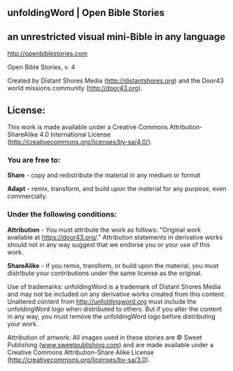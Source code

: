 ## unfoldingWord | Open Bible Stories

## an unrestricted visual mini-Bible in any language

http://openbiblestories.com

Open Bible Stories, v. 4

Created by Distant Shores Media (http://distantshores.org) and the Door43 world missions community (http://door43.org).

## License:

This work is made available under a Creative Commons Attribution-ShareAlike 4.0 International License (http://creativecommons.org/licenses/by-sa/4.0/).

### You are free to:

**Share** - copy and redistribute the material in any medium or format

**Adapt** - remix, transform, and build upon the material for any purpose, even commercially.

### Under the following conditions:

**Attribution** - You must attribute the work as follows: "Original work available at https://door43.org/." Attribution statements in derivative works should not in any way suggest that we endorse you or your use of this work.

**ShareAlike** - If you remix, transform, or build upon the material, you must distribute your contributions under the same license as the original.

Use of trademarks: unfoldingWord is a trademark of Distant Shores Media and may not be included on any derivative works created from this content. Unaltered content from http://unfoldingword.org must include the unfoldingWord logo when distributed to others. But if you alter the content in any way, you must remove the unfoldingWord logo before distributing your work.

Attribution of artwork: All images used in these stories are © Sweet Publishing (www.sweetpublishing.com) and are made available under a Creative Commons Attribution-Share Alike License (http://creativecommons.org/licenses/by-sa/3.0).
